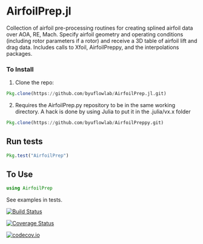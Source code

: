 # AirfoilPrep.jl

Collection of airfoil pre-processing routines for creating splined airfoil data over AOA, RE, Mach.  Specify airfoil geometry and operating conditions (including rotor parameters if a rotor) and receive a 3D table of airfoil lift and drag data.  Includes calls to Xfoil, AirfoilPreppy, and the interpolations packages.  

### To Install

1. Clone the repo:
```julia
Pkg.clone(https://github.com/byuflowlab/AirfoilPrep.jl.git)
```

2. Requires the AirfoilPrep.py repository to be in the same working directory.  A hack is done by using Julia to put it in the .julia/vx.x folder
```julia
Pkg.clone(https://github.com/byuflowlab/AirfoilPreppy.git)
```


## Run tests

```julia
Pkg.test("AirfoilPrep")
```

## To Use

```julia
using AirfoilPrep
```

See examples in tests.


[![Build Status](https://travis-ci.org/moore54/AirfoilPrep.jl.svg?branch=master)](https://travis-ci.org/moore54/AirfoilPrep.jl)

[![Coverage Status](https://coveralls.io/repos/moore54/AirfoilPrep.jl/badge.svg?branch=master&service=github)](https://coveralls.io/github/moore54/AirfoilPrep.jl?branch=master)

[![codecov.io](http://codecov.io/github/moore54/AirfoilPrep.jl/coverage.svg?branch=master)](http://codecov.io/github/moore54/AirfoilPrep.jl?branch=master)
